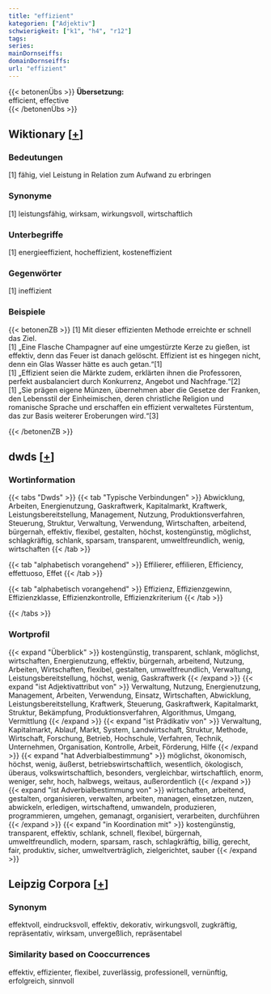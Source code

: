 ```yaml
---
title: "effizient"
kategorien: ["Adjektiv"]
schwierigkeit: ["k1", "h4", "r12"]
tags:
series:
mainDornseiffs:
domainDornseiffs:
url: "effizient"
---
```


{{< betonenÜbs >}}
**Übersetzung:**  
efficient, effective  
{{< /betonenÜbs >}}

## Wiktionary [[+](https://de.wiktionary.org/wiki/effizient)]

### Bedeutungen
[1] fähig, viel Leistung in Relation zum Aufwand zu erbringen  

### Synonyme
[1] leistungsfähig, wirksam, wirkungsvoll, wirtschaftlich  

### Unterbegriffe
[1] energieeffizient, hocheffizient, kosteneffizient  

### Gegenwörter
[1] ineffizient  

### Beispiele
{{< betonenZB >}}
[1] Mit dieser effizienten Methode erreichte er schnell das Ziel.  
[1] „Eine Flasche Champagner auf eine umgestürzte Kerze zu gießen, ist effektiv, denn das Feuer ist danach gelöscht. Effizient ist es hingegen nicht, denn ein Glas Wasser hätte es auch getan.“[1]  
[1] „Effizient seien die Märkte zudem, erklärten ihnen die Professoren, perfekt ausbalanciert durch Konkurrenz, Angebot und Nachfrage.“[2]  
[1] „Sie prägen eigene Münzen, übernehmen aber die Gesetze der Franken, den Lebensstil der Einheimischen, deren christliche Religion und romanische Sprache und erschaffen ein effizient verwaltetes Fürstentum, das zur Basis weiterer Eroberungen wird.“[3]  

{{< /betonenZB >}}


## dwds [[+](https://www.dwds.de/wb/effizient)]

### Wortinformation
{{< tabs "Dwds" >}}
{{< tab "Typische Verbindungen" >}}
Abwicklung, Arbeiten, Energienutzung, Gaskraftwerk, Kapitalmarkt, Kraftwerk, Leistungsbereitstellung, Management, Nutzung, Produktionsverfahren, Steuerung, Struktur, Verwaltung, Verwendung, Wirtschaften, arbeitend, bürgernah, effektiv, flexibel, gestalten, höchst, kostengünstig, möglichst, schlagkräftig, schlank, sparsam, transparent, umweltfreundlich, wenig, wirtschaften
{{< /tab >}}

{{< tab "alphabetisch vorangehend" >}}
Effilierer, effilieren, Efficiency, effettuoso, Effet
{{< /tab >}}

{{< tab "alphabetisch vorangehend" >}}
Effizienz, Effizienzgewinn, Effizienzklasse, Effizienzkontrolle, Effizienzkriterium
{{< /tab >}}

{{< /tabs >}}

### Wortprofil
{{< expand "Überblick" >}} kostengünstig, transparent, schlank, möglichst, wirtschaften, Energienutzung, effektiv, bürgernah, arbeitend, Nutzung, Arbeiten, Wirtschaften, flexibel, gestalten, umweltfreundlich, Verwaltung, Leistungsbereitstellung, höchst, wenig, Gaskraftwerk {{< /expand >}}
{{< expand "ist Adjektivattribut von" >}} Verwaltung, Nutzung, Energienutzung, Management, Arbeiten, Verwendung, Einsatz, Wirtschaften, Abwicklung, Leistungsbereitstellung, Kraftwerk, Steuerung, Gaskraftwerk, Kapitalmarkt, Struktur, Bekämpfung, Produktionsverfahren, Algorithmus, Umgang, Vermittlung {{< /expand >}}
{{< expand "ist Prädikativ von" >}} Verwaltung, Kapitalmarkt, Ablauf, Markt, System, Landwirtschaft, Struktur, Methode, Wirtschaft, Forschung, Betrieb, Hochschule, Verfahren, Technik, Unternehmen, Organisation, Kontrolle, Arbeit, Förderung, Hilfe {{< /expand >}}
{{< expand "hat Adverbialbestimmung" >}} möglichst, ökonomisch, höchst, wenig, äußerst, betriebswirtschaftlich, wesentlich, ökologisch, überaus, volkswirtschaftlich, besonders, vergleichbar, wirtschaftlich, enorm, weniger, sehr, hoch, halbwegs, weitaus, außerordentlich {{< /expand >}}
{{< expand "ist Adverbialbestimmung von" >}} wirtschaften, arbeitend, gestalten, organisieren, verwalten, arbeiten, managen, einsetzen, nutzen, abwickeln, erledigen, wirtschaftend, umwandeln, produzieren, programmieren, umgehen, gemanagt, organisiert, verarbeiten, durchführen {{< /expand >}}
{{< expand "in Koordination mit" >}} kostengünstig, transparent, effektiv, schlank, schnell, flexibel, bürgernah, umweltfreundlich, modern, sparsam, rasch, schlagkräftig, billig, gerecht, fair, produktiv, sicher, umweltverträglich, zielgerichtet, sauber {{< /expand >}}

## Leipzig Corpora [[+](https://corpora.uni-leipzig.de/en/res?word=effizient&corpusId=deu_newscrawl-public_2018)]


### Synonym
effektvoll, eindrucksvoll, effektiv, dekorativ, wirkungsvoll, zugkräftig, repräsentativ, wirksam, unvergeßlich, repräsentabel


### Similarity based on Cooccurrences
effektiv, effizienter, flexibel, zuverlässig, professionell, vernünftig, erfolgreich, sinnvoll

